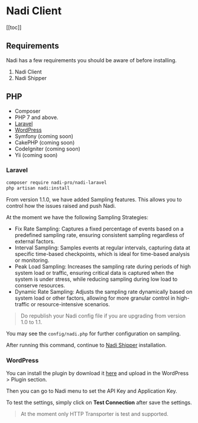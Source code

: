 # Nadi Client

[[toc]]

## Requirements

Nadi has a few requirements you should be aware of before installing.

1. Nadi Client
2. Nadi Shipper

## PHP

- Composer
- PHP 7 and above.
- [Laravel](#laravel)
- [WordPress](#wordpress)
- Symfony (coming soon)
- CakePHP (coming soon)
- CodeIgniter (coming soon)
- Yii (coming soon)

### Laravel

```bash
composer require nadi-pro/nadi-laravel
php artisan nadi:install
```

From version 1.1.0, we have added Sampling features. This allows you to control how the issues raised and push Nadi.

At the moment we have the following Sampling Strategies:

- Fix Rate Sampling: Captures a fixed percentage of events based on a predefined sampling rate, ensuring consistent sampling regardless of external factors.
- Interval Sampling: Samples events at regular intervals, capturing data at specific time-based checkpoints, which is ideal for time-based analysis or monitoring.
- Peak Load Sampling: Increases the sampling rate during periods of high system load or traffic, ensuring critical data is captured when the system is under stress, while reducing sampling during low load to conserve resources.
- Dynamic Rate Sampling: Adjusts the sampling rate dynamically based on system load or other factors, allowing for more granular control in high-traffic or resource-intensive scenarios.

> Do republish your Nadi config file if you are upgrading from version 1.0 to 1.1.

You may see the `config/nadi.php` for further configuration on sampling.

After running this command, continue to [Nadi Shipper](/1.0/installation-nadi-shipper.html) installation.

### WordPress

You can install the plugin by download it [here](https://github.com/nadi-pro/nadi-wordpress/releases/latest) and upload in the WordPress > Plugin section.

Then you can go to Nadi menu to set the API Key and Application Key.

To test the settings, simply click on **Test Connection** after save the settings.

> At the moment only HTTP Transporter is test and supported.

